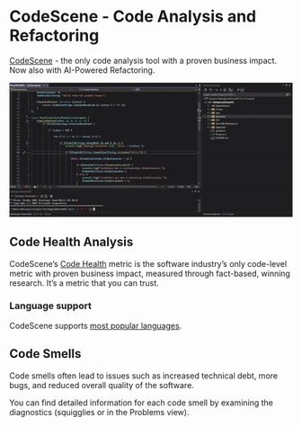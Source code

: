 ﻿# CodeScene - Code Analysis and Refactoring

[CodeScene](http://www.codescene.com) - the only code analysis tool with a proven business impact. Now also with AI-Powered Refactoring.

![Demo](screenshots/vs-preview.gif)

## Code Health Analysis
CodeScene’s [Code Health](https://codescene.io/docs/guides/technical/code-health.html) metric is the software industry’s only code-level metric with proven business impact, measured through fact-based, winning research. It’s a metric that you can trust.

### Language support
CodeScene supports [most popular languages](https://codescene.io/docs/usage/language-support.html#supported-programming-languages).

## Code Smells

Code smells often lead to issues such as increased technical debt, more bugs, and reduced overall quality of the software.

You can find detailed information for each code smell by examining the diagnostics (squigglies or in the Problems view).

